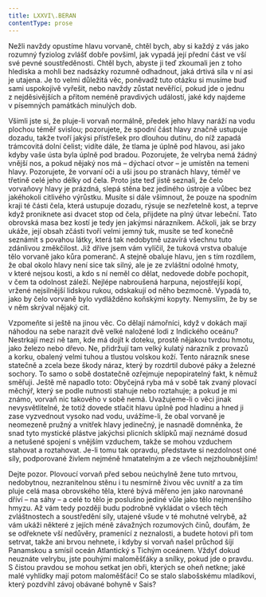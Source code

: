 ```yaml
---
title: LXXVI\.BERAN
contentType: prose
---
```


<section>

Nežli navždy opustíme hlavu vorvaně, chtěl bych, aby si každý z vás jako rozumný fyziolog zvlášť dobře povšiml, jak vypadá její přední část ve vší své pevné soustředěnosti. Chtěl bych, abyste ji teď zkoumali jen z toho hlediska a mohli bez nadsázky rozumně odhadnout, jaká drtivá síla v ní asi je utajena. Je to velmi důležitá věc, poněvadž tuto otázku si musíme buď sami uspokojivě vyřešit, nebo navždy zůstat nevěřící, pokud jde o jednu z nejděsivějších a přitom neméně pravdivých událostí, jaké kdy najdeme v písemných památkách minulých dob.

Všimli jste si, že pluje-li vorvaň normálně, předek jeho hlavy naráží na vodu plochou téměř svislou; pozorujete, že spodní část hlavy značně ustupuje dozadu, takže tvoří jakýsi přístřešek pro dlouhou dutinu, do níž zapadá trámcovitá dolní čelist; vidíte dále, že tlama je úplně pod hlavou, asi jako kdyby vaše ústa byla úplně pod bradou. Pozorujete, že velryba nemá žádný vnější nos, a pokud nějaký nos má – dýchací otvor – je umístěn na temeni hlavy. Pozorujete, že vorvaní oči a uši jsou po stranách hlavy, téměř ve třetině celé jeho délky od čela. Proto jste teď jistě seznali, že čelo vorvaňovy hlavy je prázdná, slepá stěna bez jediného ústroje a vůbec bez jakéhokoli citlivého výrůstku. Musíte si dále všimnout, že pouze na spodním kraji té části čela, která ustupuje dozadu, rýsuje se nezřetelně kost, a teprve když proniknete asi dvacet stop od čela, přijdete na plný útvar lebeční. Tato obrovská masa bez kostí je tedy jen jakýmsi nárazníkem. Ačkoli, jak se brzy ukáže, její obsah zčásti tvoří velmi jemný tuk, musíte se teď konečně seznámit s povahou látky, která tak nedobytně uzavírá všechnu tuto zdánlivou změkčilost. Již dříve jsem vám vylíčil, že tuková vrstva obaluje tělo vorvaně jako kůra pomeranč. A stejně obaluje hlavu, jen s tím rozdílem, že obal okolo hlavy není sice tak silný, ale je ze zvláštní odolné hmoty, v které nejsou kosti, a kdo s ní neměl co dělat, nedovede dobře pochopit, v čem ta odolnost záleží. Nejlépe nabroušená harpuna, nejostřejší kopí, vržené nejsilnější lidskou rukou, odskakují od něho bezmocně. Vypadá to, jako by čelo vorvaně bylo vydlážděno koňskými kopyty. Nemyslím, že by se v něm skrýval nějaký cit.

Vzpomeňte si ještě na jinou věc. Co dělají námořníci, když v dokách mají náhodou na sebe narazit dvě velké naložené lodi z Indického oceánu? Nestrkají mezi ně tam, kde má dojít k doteku, prostě nějakou tvrdou hmotu, jako železo nebo dřevo. Ne, přidržují tam velký kulatý nárazník z provazů a korku, obalený velmi tuhou a tlustou volskou koží. Tento nárazník snese statečně a zcela beze škody náraz, který by rozdrtil dubové páky a železné sochory. To samo o sobě dostatečně ozřejmuje nepopiratelný fakt, k němuž směřuji. Ještě mě napadlo toto: Obyčejná ryba má v sobě tak zvaný plovací měchýř, který se podle nutnosti stahuje nebo roztahuje; a pokud je mi známo, vorvaň nic takového v sobě nemá. Uvažujeme-li o věci jinak nevysvětlitelné, že totiž dovede stlačit hlavu úplně pod hladinu a hned ji zase vyzvednout vysoko nad vodu, uvážíme-li, že obal vorvaně je neomezeně pružný a vnitřek hlavy jedinečný, je nasnadě domněnka, že snad tyto mystické plástve jakýchsi plicních sklípků mají neznámé dosud a netušené spojení s vnějším vzduchem, takže se mohou vzduchem stahovat a roztahovat. Je-li tomu tak opravdu, představte si nezdolnost oné síly, podporované živlem nejméně hmatatelným a ze všech nejzhoubnějším!

Dejte pozor. Plovoucí vorvaň před sebou neúchylně žene tuto mrtvou, nedobytnou, nezranitelnou stěnu i tu nesmírně živou věc uvnitř a za tím pluje celá masa obrovského těla, které bývá měřeno jen jako narovnané dříví – na sáhy – a celé to tělo je poslušno jediné vůle jako tělo nejmenšího hmyzu. Až vám tedy později budu podrobně vykládat o všech těch zvláštnostech a soustředění síly, utajené všude v té mohutné velrybě, až vám ukáži některé z jejích méně závažných rozumových činů, doufám, že se odřeknete vší nedůvěry, pramenící z neznalosti, a budete hotovi při tom setrvat, takže ani brvou nehnete, i kdyby si vorvaň našel průchod šíjí Panamskou a smísil oceán Atlantický s Tichým oceánem. Vždyť dokud neuznáte velrybu, jste pouhými maloměšťáky a snílky, pokud jde o pravdu. S čistou pravdou se mohou setkat jen obři, kterých se oheň netkne; jaké malé vyhlídky mají potom maloměšťáci! Co se stalo slabošskému mladíkovi, který pozdvihl závoj obávané bohyně v Sais?

</section>
